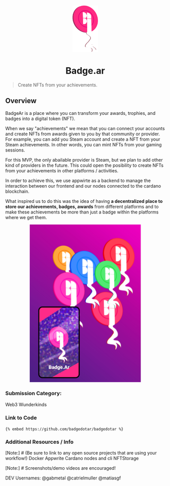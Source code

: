<p align="center">
  <a href="https://www.badge.ar"><img src="./assets/Bagedlogo.svg" alt="Bagedlogo" width="80"/></a>
  <h1 align="center">Badge.ar</h1>
</p>

> Create NFTs from your achievements.

## Overview

BadgeAr is a place where you can transform your awards, trophies, and badges into a digital token (NFT).

When we say "achievements" we mean that you can connect your accounts and create NFTs from awards given to you by that community or provider. For example, you can add you Steam account and create a NFT from your Steam achievements. In other words, you can mint NFTs from your gaming sessions.

For this MVP, the only abailable provider is Steam, but we plan to add other kind of providers in the future. This could open the posibility to create NFTs from your achievements in other platforms / activities.

In order to achieve this, we use appwirte as a backend to manage
the interaction between our frontend and our nodes connected to the cardano blockchain.

What inspired us to do this was the idea of having **a decentralized place to store our achievements, badges, awards** from different platforms and to make these achievements be more than just a badge within the platforms where we get them.

<p align="center">
  <img width="350" src="./assets/wallpaper1.jpg" alt="wallpaper1"/>
</p>

### Submission Category: 
Web3 Wunderkinds

### Link to Code
`{% embed https://github.com/badgedotar/badgedotar %}`

### Additional Resources / Info
[Note:] # (Be sure to link to any open source projects that are using your workflow!)
Docker
Appwrite
Cardano nodes and cli
NFTStorage

[Note:] # Screenshots/demo videos are encouraged!

DEV Usernames:
@gabmetal
@catrielmuller
@matiasgf